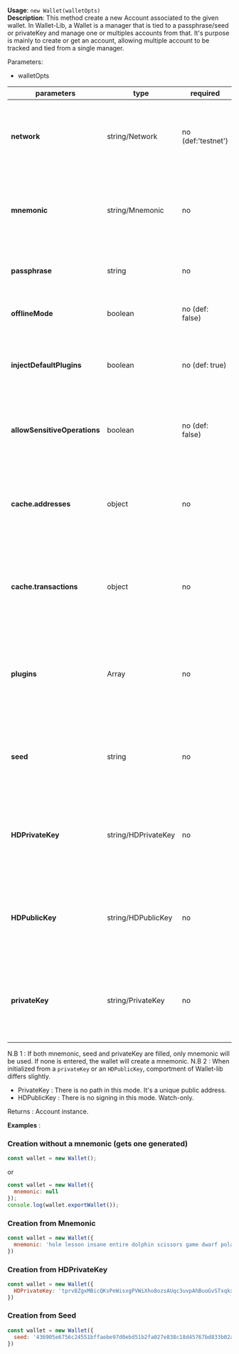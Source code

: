 **Usage**: `new Wallet(walletOpts)`  
**Description**: This method create a new Account associated to the given wallet.
In Wallet-Lib, a Wallet is a manager that is tied to a passphrase/seed or privateKey and manage one or multiples accounts from that. 
It's purpose is mainly to create or get an account, allowing multiple account to be tracked and tied from a single manager.  

Parameters: 

- walletOpts  

| parameters                    | type               | required           | Description                                                                                                                                                                    |  
|-------------------------------|--------------------|--------------------| ------------------------------------------------------------------------------------------------------------------------------------------------------------------------------ |
| **network**                   | string/Network     | no (def:'testnet') | Use either a string reference to Networks ('livenet', 'testnet') or it's Networks representation                                                           |
| **mnemonic**                  | string/Mnemonic    | no                 | If sets at null, generate a new mnemonic. If sets to a valid value, create wallet from mnemonic                                                           |
| **passphrase**                | string             | no                 | If sets, uses it the passphrase to unlock the seed                                                           |
| **offlineMode**               | boolean            | no (def: false)    | Set to true to not perform any request to the network |
| **injectDefaultPlugins**      | boolean            | no (def: true)     | Use to inject default plugins on loadup (BIP44Worker, ChainWorker and SyncWorker) |
| **allowSensitiveOperations**  | boolean            | no (def: false)    | If you want a special plugin to access the keychain or other sensitive operation, set this to true. |
| **cache.addresses**           | object             | no                 | If you have your cache state somewhere else (fs) you can fetch and pass it along for faster sync-up |
| **cache.transactions**        | object             | no                 | If you have your cache state somewhere else (fs) you can fetch and pass it along for faster sync-up |
| **plugins**                   | Array              | no                 | It you have some plugins, worker you want to pass to wallet-lib. You can pass them as constructor or initialized object  |
| **seed**                      | string             | no                 | If you only have a seed representation, you can pass it instead of mnemonic to init the wallet from it  |
| **HDPrivateKey**              | string/HDPrivateKey| no                 | If you only have a HDPrivateKey representation, you can pass it instead of mnemonic to init the wallet from it  |
| **HDPublicKey**              | string/HDPublicKey  | no                 | If you only have a HDPublicKey representation, you can pass it instead of mnemonic to init the wallet from it  |
| **privateKey**                | string/PrivateKey  | no                 | If you only have a PrivateKey representation, you can pass it instead of mnemonic to init the wallet from it  |


N.B 1 : If both mnemonic, seed and privateKey are filled, only mnemonic will be used. If none is entered, the wallet will create a mnemonic.
N.B 2 : When initialized from a `privateKey` or an `HDPublicKey`, comportment of Wallet-lib differs slightly. 

- PrivateKey : There is no path in this mode. It's a unique public address. 
- HDPublicKey : There is no signing in this mode. Watch-only.

Returns : Account instance.

**Examples** :

### Creation without a mnemonic (gets one generated)
```js
const wallet = new Wallet();
```
or 
```js
const wallet = new Wallet({
  mnemonic: null
});
console.log(wallet.exportWallet());
```

### Creation from Mnemonic 

```js
const wallet = new Wallet({
  mnemonic: 'hole lesson insane entire dolphin scissors game dwarf polar ethics drip math'
})
```

### Creation from HDPrivateKey 

```js
const wallet = new Wallet({
  HDPrivateKey: 'tprv8ZgxMBicQKsPeWisxgPVWiXho8ozsAUqc3uvpAhBuoGvSTxqkxPZbTeG43mvgXn3iNfL3cBL1NmR4DaVoDBPMUXe1xeiLoc39jU9gRTVBd2'
})
```

### Creation from Seed 

```js
const wallet = new Wallet({
  seed: '436905e6756c24551bffaebe97d0ebd51b2fa027e838c18d45767bd833b02a80a1dd55728635b54f2b1dbed5963f4155e160ee1e96e2d67f7e8ac28557d87d96'
})
```
